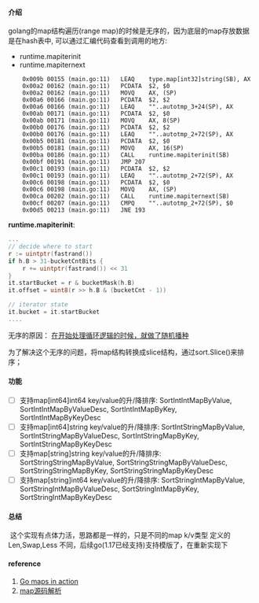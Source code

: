 #### 介绍

golang的map结构遍历(range map)的时候是无序的，因为底层的map存放数据是在hash表中, 可以通过汇编代码查看到调用的地方:

- runtime.mapiterinit
- runtime.mapiternext

```assembly
	0x009b 00155 (main.go:11)	LEAQ	type.map[int32]string(SB), AX
	0x00a2 00162 (main.go:11)	PCDATA	$2, $0
	0x00a2 00162 (main.go:11)	MOVQ	AX, (SP)
	0x00a6 00166 (main.go:11)	PCDATA	$2, $2
	0x00a6 00166 (main.go:11)	LEAQ	""..autotmp_3+24(SP), AX
	0x00ab 00171 (main.go:11)	PCDATA	$2, $0
	0x00ab 00171 (main.go:11)	MOVQ	AX, 8(SP)
	0x00b0 00176 (main.go:11)	PCDATA	$2, $2
	0x00b0 00176 (main.go:11)	LEAQ	""..autotmp_2+72(SP), AX
	0x00b5 00181 (main.go:11)	PCDATA	$2, $0
	0x00b5 00181 (main.go:11)	MOVQ	AX, 16(SP)
	0x00ba 00186 (main.go:11)	CALL	runtime.mapiterinit(SB)
	0x00bf 00191 (main.go:11)	JMP	207
	0x00c1 00193 (main.go:11)	PCDATA	$2, $2
	0x00c1 00193 (main.go:11)	LEAQ	""..autotmp_2+72(SP), AX
	0x00c6 00198 (main.go:11)	PCDATA	$2, $0
	0x00c6 00198 (main.go:11)	MOVQ	AX, (SP)
	0x00ca 00202 (main.go:11)	CALL	runtime.mapiternext(SB)
	0x00cf 00207 (main.go:11)	CMPQ	""..autotmp_2+72(SP), $0
	0x00d5 00213 (main.go:11)	JNE	193
```

**runtime.mapiterinit**:

```go
...
// decide where to start
r := uintptr(fastrand())
if h.B > 31-bucketCntBits {
	r += uintptr(fastrand()) << 31
}
it.startBucket = r & bucketMask(h.B)
it.offset = uint8(r >> h.B & (bucketCnt - 1))

// iterator state
it.bucket = it.startBucket
....
```

无序的原因： <u>在开始处理循环逻辑的时候，就做了随机播种</u>

为了解决这个无序的问题，将map结构转换成slice结构，通过sort.Slice()来排序；

#### 功能

- [ ] 支持map[int64]int64 key/value的升/降排序: SortIntIntMapByValue, SortIntIntMapByValueDesc, SortIntIntMapByKey, SortIntIntMapByKeyDesc
- [ ] 支持map[int64]string key/value的升/降排序: SortIntStringMapByValue, SortIntStringMapByValueDesc, SortIntStringMapByKey, SortIntStringMapByKeyDesc
- [ ] 支持map[string]string key/value的升/降排序: SortStringStringMapByValue, SortStringStringMapByValueDesc, SortStringStringMapByKey, SortStringStringMapByKeyDesc
- [ ] 支持map[string]int64 key/value的升/降排序: SortStringIntMapByValue, SortStringIntMapByValueDesc, SortStringIntMapByKey, SortStringIntMapByKeyDesc

#### 总结

​	这个实现有点体力活，思路都是一样的，只是不同的map k/v类型 定义的 Len,Swap,Less 不同，后续go(1.17已经支持)支持模版了，在重新实现下

#### reference

1. [Go maps in action](https://go.dev/blog/maps)
2. [map源码解析](https://github.com/cch123/golang-notes/blob/master/map.md)

